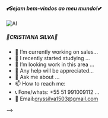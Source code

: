 ##### 💕Sejam bem-vindos ao meu mundo!💕

![AI](https://miro.medium.com/max/7728/1*Ab8SnQ0cKCO7SUmTuqLKMg.jpeg)

##### 💫CRISTIANA SILVA💫 
- 🔭 I’m currently working on sales...
- 🌱 I recently started studying ...
- 👯 I’m looking work in this area ...
- 🤔 Any help will be appreciated...
- 💬 Ask me about ...
- 📫 How to reach me: 
- 📞 Fone/whats: +55 51 991009112 ...
- 📧 Email:cryssilva1503@gmail.com

-->
